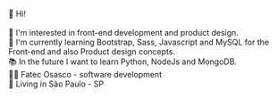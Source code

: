 👋 Hi!<br><br>
👀 I'm interested in front-end development and product design.<br>
🌱 I'm currently learning Bootstrap, Sass, Javascript and MySQL for the Front-end and also Product design concepts.<br>
📚 In the future I want to learn Python, NodeJs and MongoDB.<br>
👨‍🎓 Fatec Osasco - software development<br>
🚩 Living in São Paulo - SP<br>

<!---
MateusFGM/MateusFGM is a ✨ special ✨ repository because its `README.md` (this file) appears on your GitHub profile.
You can click the Preview link to take a look at your changes.
--->
